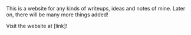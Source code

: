 This is a website for any kinds of writeups, ideas and notes of mine. Later on, there will be many more things added!

Visit the website at [link]!
